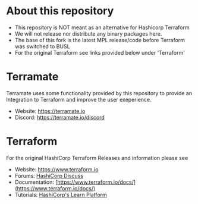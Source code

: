 # About this repository

- This repository is NOT meant as an alternative for Hashicorp Terraform
- We will not release nor distribute any binary packages here.
- The base of this fork is the latest MPL release/code before Terraform was switched to BUSL
- For the original Terraform see links provided below under 'Terraform'

# Terramate

Terramate uses some functionality provided by this repository to provide an Integration to Terraform and improve the user exeperience.

- Website: https://terramate.io
- Discord: https://terramate.io/discord

# Terraform

For the original HashiCorp Terraform Releases and information please see

- Website: https://www.terraform.io
- Forums: [HashiCorp Discuss](https://discuss.hashicorp.com/c/terraform-core)
- Documentation: [https://www.terraform.io/docs/](https://www.terraform.io/docs/)
- Tutorials: [HashiCorp's Learn Platform](https://learn.hashicorp.com/terraform)
